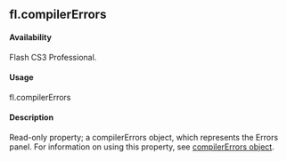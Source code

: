 ## fl.compilerErrors

#### Availability

Flash CS3 Professional.

#### Usage

fl.compilerErrors

#### Description

Read-only property; a compilerErrors object, which represents the Errors panel. For information on using this property, see [compilerErrors object](#!AdobeDocs/developers-animatesdk-docs/master/compilerErrors_object/compilerErrors_summary.md).

